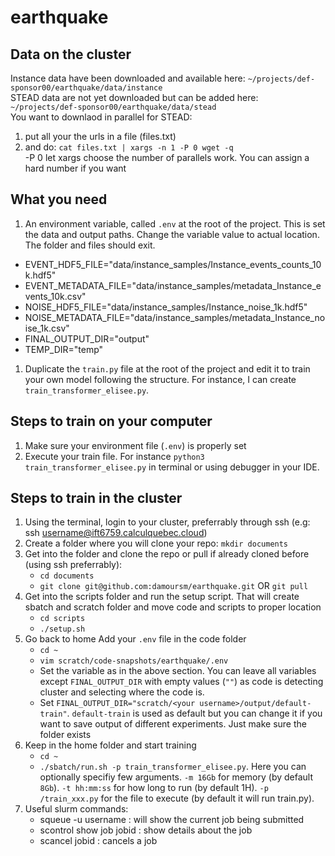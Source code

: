 # earthquake

## Data on the cluster
Instance data have been downloaded and available here: `~/projects/def-sponsor00/earthquake/data/instance`\
STEAD data are not yet downloaded but can be added here: `~/projects/def-sponsor00/earthquake/data/stead`\
You want to downlaod in parallel for STEAD:
1. put all your the urls in a file (files.txt)
1. and do:  `cat files.txt | xargs -n 1 -P 0 wget -q`\
   -P 0 let xargs choose the number of parallels work. You can assign a hard number if you want

## What you need
1. An environment variable, called `.env` at the root of the project. This is set the data and output paths. Change the variable value to actual location. The folder and files should exit.
  - EVENT_HDF5_FILE="data/instance_samples/Instance_events_counts_10k.hdf5"
  - EVENT_METADATA_FILE="data/instance_samples/metadata_Instance_events_10k.csv"
  - NOISE_HDF5_FILE="data/instance_samples/Instance_noise_1k.hdf5"
  - NOISE_METADATA_FILE="data/instance_samples/metadata_Instance_noise_1k.csv"
  - FINAL_OUTPUT_DIR="output"
  - TEMP_DIR="temp"
1. Duplicate the `train.py` file at the root of the project and edit it to train your own model following the structure. For instance, I can create `train_transformer_elisee.py`.

## Steps to train on your computer
1. Make sure your environment file (`.env`) is properly set
1. Execute your train file. For instance `python3 train_transformer_elisee.py` in terminal or using debugger in your IDE.

## Steps to train in the cluster
1. Using the terminal, login to your cluster, preferrably through ssh (e.g: ssh username@ift6759.calculquebec.cloud)
1. Create a folder where you will clone your repo: `mkdir documents`
1. Get into the folder and clone the repo or pull if already cloned before (using ssh preferrably):
     - `cd documents`
     - `git clone git@github.com:damoursm/earthquake.git` OR `git pull`
1. Get into the scripts folder and run the setup script. That will create sbatch and scratch folder and move code and scripts to proper location
     - `cd scripts`
     - `./setup.sh`
1. Go back to home Add your `.env` file in the code folder
     - `cd ~`
     - `vim scratch/code-snapshots/earthquake/.env`
     - Set the variable as in the above section. You can leave all variables except `FINAL_OUTPUT_DIR` with empty values (`""`) as code is detecting cluster and selecting where the code is.
     - Set `FINAL_OUTPUT_DIR="scratch/<your username>/output/default-train"`. `default-train` is used as default but you can change it if you want to save output of different experiments. Just make sure the folder exists
1. Keep in the home folder and start training
     - `cd ~`
     - `./sbatch/run.sh -p train_transformer_elisee.py`. Here you can optionally specifiy few arguments. `-m 16Gb` for memory (by default `8Gb`). `-t hh:mm:ss` for how long to run (by default 1H). `-p /train_xxx.py` for the file to execute (by default it will run train.py).
1. Useful slurm commands:
     - squeue -u username : will show the current job being submitted
     - scontrol show job jobid : show details about the job
     - scancel jobid : cancels a job
